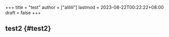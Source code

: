 +++
title = "test"
author = ["alilili"]
lastmod = 2023-08-22T00:22:22+08:00
draft = false
+++

## test2 {#test2}
